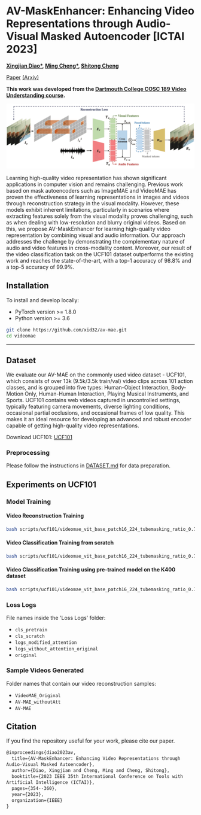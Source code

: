 # AV-MaskEnhancer: Enhancing Video Representations through Audio-Visual Masked Autoencoder [ICTAI 2023]

**[Xingjian Diao*](https://xid32.github.io/), [Ming Cheng*](https://scholar.google.com/citations?user=MPyUxv4AAAAJ&hl=en), [Shitong Cheng](https://ieeexplore.ieee.org/author/37088529832)**

[Paper](https://ieeexplore.ieee.org/document/10356553) [(Arxiv)](https://ieeexplore.ieee.org/document/10356553)

**This work was developed from the [Dartmouth College COSC 189 Video Understanding course](https://dartmouth.smartcatalogiq.com/en/current/orc/departments-programs-undergraduate/computer-science/cosc-computer-science-undergraduate/cosc-89-30/).**

![Pipeline figure](AV-MAE.png)

Learning high-quality video representation has shown significant applications in computer vision and remains challenging. Previous work based on mask autoencoders such as ImageMAE and VideoMAE has proven the effectiveness of learning representations in images and videos through reconstruction strategy in the visual modality. However, these models exhibit inherent limitations, particularly in scenarios where extracting features solely from the visual modality proves challenging, such as when dealing with low-resolution and blurry original videos. Based on this, we propose AV-MaskEnhancer for learning high-quality video representation by combining visual and audio information. Our approach addresses the challenge by demonstrating the complementary nature of audio and video features in cross-modality content. Moreover, our result of the video classification task on the UCF101 dataset outperforms the existing work and reaches the state-of-the-art, with a top-1 accuracy of 98.8% and a top-5 accuracy of 99.9%.

## Installation

To install and develop locally:

- PyTorch version >= 1.8.0
- Python version >= 3.6

```bash
git clone https://github.com/xid32/av-mae.git
cd videomae
```

------

## Dataset

We evaluate our AV-MAE on the commonly used video dataset - UCF101, which consists of over 13k (9.5k/3.5k train/val) video clips across 101 action classes, and is grouped into five types: Human-Object Interaction, Body-Motion Only, Human-Human Interaction, Playing Musical Instruments, and Sports. UCF101 contains web videos captured in uncontrolled settings, typically featuring camera movements, diverse lighting conditions, occasional partial occlusions, and occasional frames of low quality. This makes it an ideal resource for developing an advanced and robust encoder capable of getting high-quality video representations.

Download UCF101: [UCF101](https://www.crcv.ucf.edu/data/UCF101.php)

### Preprocessing

Please follow the instructions in [DATASET.md](videomae/DATASET.md) for data preparation.

## Experiments on UCF101

### Model Training

#### Video Reconstruction Training

```bash
bash scripts/ucf101/videomae_vit_base_patch16_224_tubemasking_ratio_0.75_epoch_3200/pretrain.sh
```

#### Video Classification Training from scratch

```bash
bash scripts/ucf101/videomae_vit_base_patch16_224_tubemasking_ratio_0.75_epoch_3200/finetune.sh
```

#### Video Classification Training using pre-trained model on the K400 dataset

```bash
bash scripts/ucf101/videomae_vit_base_patch16_224_tubemasking_ratio_0.75_epoch_3200/finetune_withpretrained.sh
```

### Loss Logs

File names inside the 'Loss Logs' folder:

- `cls_pretrain`
- `cls_scratch`
- `logs_modified_attention`
- `logs_without_attention_original`
- `original`

### Sample Videos Generated

Folder names that contain our video reconstruction samples:

- `VideoMAE_Original`
- `AV-MAE_withoutAtt`
- `AV-MAE`

## Citation

If you find the repository useful for your work, please cite our paper.

```
@inproceedings{diao2023av,
  title={AV-MaskEnhancer: Enhancing Video Representations through Audio-Visual Masked Autoencoder},
  author={Diao, Xingjian and Cheng, Ming and Cheng, Shitong},
  booktitle={2023 IEEE 35th International Conference on Tools with Artificial Intelligence (ICTAI)},
  pages={354--360},
  year={2023},
  organization={IEEE}
}
```
